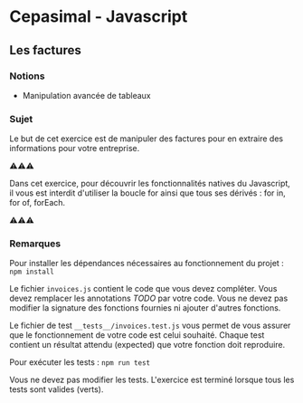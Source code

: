 # Cepasimal - Javascript
## Les factures
### Notions
+ Manipulation avancée de tableaux

### Sujet
Le but de cet exercice est de manipuler des factures pour en extraire des informations pour votre entreprise.

⚠⚠⚠

Dans cet exercice, pour découvrir les fonctionnalités natives du Javascript, il vous est interdit d'utiliser la boucle for
ainsi que tous ses dérivés : for in, for of, forEach.

⚠⚠⚠

### Remarques
Pour installer les dépendances nécessaires au fonctionnement du projet : `npm install`

Le fichier `invoices.js` contient le code que vous devez compléter.
Vous devez remplacer les annotations *TODO* par votre code.
Vous ne devez pas modifier la signature des fonctions fournies ni ajouter d'autres fonctions.

Le fichier de test `__tests__/invoices.test.js` vous permet de vous assurer que le fonctionnement de votre code est celui souhaité.
Chaque test contient un résultat attendu (expected) que votre fonction doit reproduire.

Pour exécuter les tests : `npm run test`

Vous ne devez pas modifier les tests.
L'exercice est terminé lorsque tous les tests sont valides (verts).
